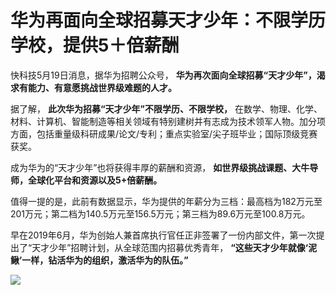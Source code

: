 # 华为再面向全球招募天才少年：不限学历学校，提供5＋倍薪酬

快科技5月19日消息，据华为招聘公众号， **华为再次面向全球招募“天才少年”，渴求有能力、有意愿挑战世界级难题的人才。**

据了解， **此次华为招募“天才少年”不限学历、不限学校，**
在数学、物理、化学、材料、计算机、智能制造等相关领域有特别建树并有志成为技术领军人物。加分项方面，包括重量级科研成果/论文/专利；重点实验室/尖子班毕业；国际顶级竞赛获奖。

成为华为的“天才少年”也将获得丰厚的薪酬和资源， **如世界级挑战课题、大牛导师，全球化平台和资源以及5+倍薪酬。**

值得一提的是，此前有数据显示，华为提供的年薪分为三档：最高档为182万元至201万元；第二档为140.5万元至156.5万元；第三档为89.6万元至100.8万元。

早在2019年6月，华为创始人兼首席执行官任正非签署了一份内部文件，第一次提出了“天才少年”招聘计划，从全球范围内招募优秀青年，
**“这些天才少年就像‘泥鳅’一样，钻活华为的组织，激活华为的队伍。”**

![](https://inews.gtimg.com/news_bt/OK_Fz5EUPF0g_dA9Yrg84wgpfNnRaLqDuZFxE95XWWJAYAA/0)

